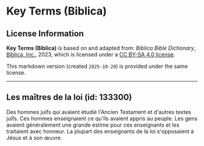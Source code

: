# Key Terms (Biblica)

## License Information

**Key Terms (Biblica)** is based on and adapted from: _Biblica Bible Dictionary_, [Biblica, Inc.](https://www.biblica.com/), 2023, which is licensed under a [CC BY-SA 4.0 license](https://creativecommons.org/licenses/by-sa/4.0/legalcode.en).

This markdown version (created `2025-10-20`) is provided under the same license.



--------------------------------

## Les maîtres de la loi (id: 133300)

Des hommes juifs qui avaient étudié l'Ancien Testament et d'autres textes juifs. Ces hommes enseignaient ce qu'ils avaient appris au peuple. Les gens avaient généralement une grande estime pour ces enseignants et les traitaient avec honneur. La plupart des enseignants de la loi s'opposaient à Jésus et à son œuvre.


